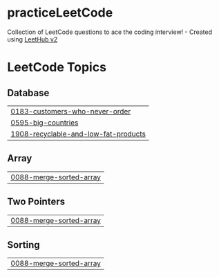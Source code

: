 # practiceLeetCode
Collection of LeetCode questions to ace the coding interview! - Created using [LeetHub v2](https://github.com/arunbhardwaj/LeetHub-2.0)

<!---LeetCode Topics Start-->
# LeetCode Topics
## Database
|  |
| ------- |
| [0183-customers-who-never-order](https://github.com/HaadiRazaTDK/practiceLeetCode/tree/master/0183-customers-who-never-order) |
| [0595-big-countries](https://github.com/HaadiRazaTDK/practiceLeetCode/tree/master/0595-big-countries) |
| [1908-recyclable-and-low-fat-products](https://github.com/HaadiRazaTDK/practiceLeetCode/tree/master/1908-recyclable-and-low-fat-products) |
## Array
|  |
| ------- |
| [0088-merge-sorted-array](https://github.com/HaadiRazaTDK/practiceLeetCode/tree/master/0088-merge-sorted-array) |
## Two Pointers
|  |
| ------- |
| [0088-merge-sorted-array](https://github.com/HaadiRazaTDK/practiceLeetCode/tree/master/0088-merge-sorted-array) |
## Sorting
|  |
| ------- |
| [0088-merge-sorted-array](https://github.com/HaadiRazaTDK/practiceLeetCode/tree/master/0088-merge-sorted-array) |
<!---LeetCode Topics End-->